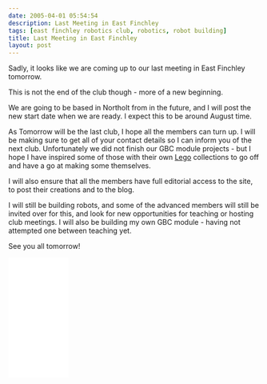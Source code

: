 ```yaml
---
date: 2005-04-01 05:54:54
description: Last Meeting in East Finchley
tags: [east finchley robotics club, robotics, robot building]
title: Last Meeting in East Finchley
layout: post
---
```

Sadly, it looks like we are coming up to our last meeting in East Finchley tomorrow.

This is not the end of the club though - more of a new beginning.

We are going to be based in Northolt from in the future, and I will post the new start date when we are ready.
I expect this to be around August time.

As Tomorrow will be the last club, I hope all the members can turn up.
I will be making sure to get all of your contact details so I can inform you of the next club.
Unfortunately we did not finish our GBC module projects - but I hope I have inspired some of those with their own [Lego](/wiki/lego "The best known construction toy") collections to go off and have a go at making some themselves.

I will also ensure that all the members have full editorial access to the site, to post their creations and to the blog.

I will still be building robots, and some of the advanced members will still be invited over for this, and look for new opportunities for teaching or hosting club meetings.
I will also be building my own GBC module - having not attempted one between teaching yet.

See you all tomorrow!

<iframe style="width:120px;height:240px;" marginwidth="0" marginheight="0" scrolling="no" frameborder="0" src="//ws-eu.amazon-adsystem.com/widgets/q?ServiceVersion=20070822&OneJS=1&Operation=GetAdHtml&MarketPlace=GB&source=ss&ref=as_ss_li_til&ad_type=product_link&tracking_id=orionrobots-21&language=en_GB&marketplace=amazon&region=GB&placement=B082WD5YV9&asins=B082WD5YV9&linkId=beb70788ccaaea84a7820473034e4cd9&show_border=true&link_opens_in_new_window=true"></iframe>
